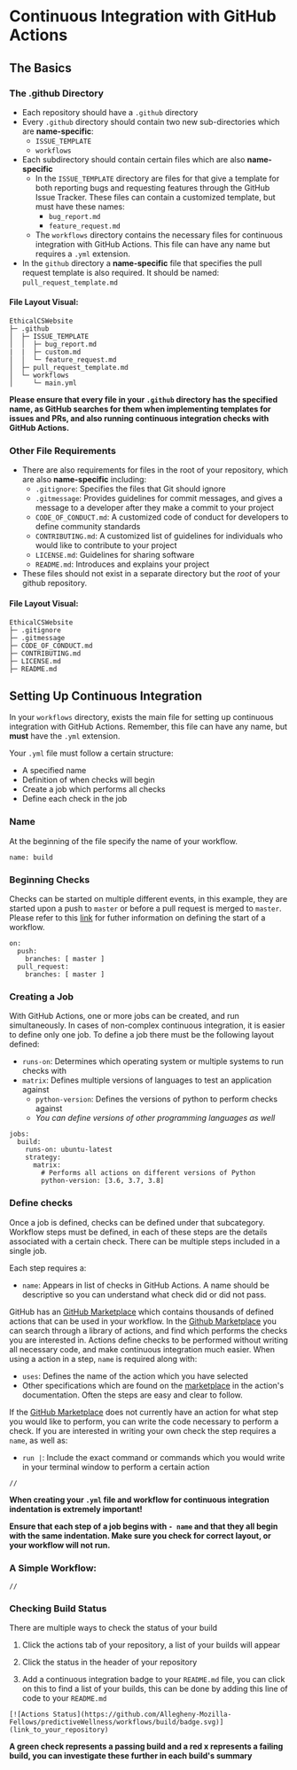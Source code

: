 # Continuous Integration with GitHub Actions

## The Basics

### The .github Directory

* Each repository should have a `.github` directory
* Every `.github` directory should contain two new sub-directories which are **name-specific**:
  * `ISSUE_TEMPLATE`
  * `workflows`
* Each subdirectory should contain certain files which are also **name-specific**
  * In the `ISSUE_TEMPLATE` directory are files for that give a template for both reporting bugs and requesting features through the GitHub Issue Tracker. These files can contain a customized template, but must have these names:
    * `bug_report.md`
    * `feature_request.md`
  * The `workflows` directory contains the necessary files for continuous integration with GitHub Actions. This file can have any name but requires a `.yml` extension.
* In the `github` directory a **name-specific** file that specifies the pull request template is also required. It should be named: `pull_request_template.md`

#### File Layout Visual:

```
EthicalCSWebsite
├─ .github
│  ├─ ISSUE_TEMPLATE
│  │  ├─ bug_report.md
|  |  ├─ custom.md
│  │  └─ feature_request.md
│  ├─ pull_request_template.md
│  └─ workflows
│     └─ main.yml
```

**Please ensure that every file in your `.github` directory has the specified name, as GitHub searches for them when implementing templates for issues and PRs, and also running continuous integration checks with GitHub Actions.**

### Other File Requirements

* There are also requirements for files in the root of your repository, which are also **name-specific** including:
  * `.gitignore`: Specifies the files that Git should ignore
  * `.gitmessage`: Provides guidelines for commit messages, and gives a message to a developer after they make a commit to your project
  * `CODE_OF_CONDUCT.md`: A customized code of conduct for developers to define community standards
  * `CONTRIBUTING.md`: A customized list of guidelines for individuals who would like to contribute to your project
  * `LICENSE.md`: Guidelines for sharing software
  * `README.md`: Introduces and explains your project
* These files should not exist in a separate directory but the *root* of your github repository.

#### File Layout Visual:

```
EthicalCSWebsite
├─ .gitignore
├─ .gitmessage
├─ CODE_OF_CONDUCT.md
├─ CONTRIBUTING.md
├─ LICENSE.md
├─ README.md
```

## Setting Up Continuous Integration

In your `workflows` directory, exists the main file for setting up continuous integration with GitHub Actions. Remember, this file can have any name, but **must** have the `.yml` extension.

Your `.yml` file must follow a certain structure:
* A specified name
* Definition of when checks will begin
* Create a job which performs all checks
* Define each check in the job

### Name

At the beginning of the file specify the name of your workflow.

```
name: build
```

### Beginning Checks

Checks can be started on multiple different events, in this example, they are started upon a push to `master` or before a pull request is merged to `master`. Please refer to this [link](https://docs.github.com/en/actions/reference/workflow-syntax-for-github-actions) for futher information on defining the start of a workflow.

```
on:
  push:
    branches: [ master ]
  pull_request:
    branches: [ master ]
```

### Creating a Job

With GitHub Actions, one or more jobs can be created, and run simultaneously. In cases of non-complex continuous integration, it is easier to define only one job. To define a job there must be the following layout defined:

* `runs-on`: Determines which operating system or multiple systems to run checks with
* `matrix`: Defines multiple versions of languages to test an application against
  * `python-version`: Defines the versions of python to perform checks against
  * *You can define versions of other programming languages as well*

```
jobs:
  build:
    runs-on: ubuntu-latest
    strategy:
      matrix:
        # Performs all actions on different versions of Python
        python-version: [3.6, 3.7, 3.8]
```

### Define checks
Once a job is defined, checks can be defined under that subcategory. Workflow steps must be defined, in each of these steps are the details associated with a certain check. There can be multiple steps included in a single job.

Each step requires a:
* `name`: Appears in list of checks in GitHub Actions. A name should be descriptive so you can understand what check did or did not pass.

GitHub has an [GitHub Marketplace](https://github.com/marketplace) which contains thousands of defined actions that can be used in your workflow. In the [Github Marketplace](https://github.com/marketplace) you can search through a library of actions, and find which performs the checks you are interested in. Actions define checks to be performed without writing all necessary code, and make continuous integration much easier. When using a action in a step, `name` is required along with:
* `uses`: Defines the name of the action which you have selected
* Other specifications which are found on the [marketplace](https://github.com/marketplace) in the action's documentation. Often the steps are easy and clear to follow.

If the [GitHub Marketplace](https://github.com/marketplace) does not currently have an action for what step you would like to perform, you can write the code necessary to perform a check. If you are interested in writing your own check the step requires a `name`, as well as:

* `run |`: Include the exact command or commands which you would write in your terminal window to perform a certain action

```
//
```

**When creating your `.yml` file and workflow for continuous integration indentation is extremely important!**

**Ensure that each step of a job begins with `- name` and that they all begin with the same indentation. Make sure you check for correct layout, or your workflow will not run.**

### A Simple Workflow:

```
//
```

### Checking Build Status

There are multiple ways to check the status of your build

1. Click the actions tab of your repository, a list of your builds will appear

2. Click the status in the header of your repository

3. Add a continuous integration badge to your `README.md` file, you can click on this to find a list of your builds, this can be done by adding this line of code to your `README.md`

`[![Actions Status](https://github.com/Allegheny-Mozilla-Fellows/predictiveWellness/workflows/build/badge.svg)](link_to_your_repository)`

**A green check represents a passing build and a red x represents a failing build, you can investigate these further in each build's summary**
